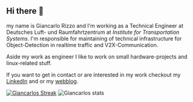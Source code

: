 ## Hi there 👋

my name is Giancarlo Rizzo and I'm working as a Technical Engineer at Deutsches Luft- und Raumfahrtzentrum at _Institute for Transportation Systems_. I'm responsible for maintaining of technical infrastructure for Object-Detection in realtime traffic and V2X-Communication.

Aside my work as engineer I like to work on small hardware-projects and linux-related stuff.

If you want to get in contact or are interested in my work checkout my [LinkedIn](https://de.linkedin.com/in/giancarlo-rizzo-069170223/it?trk=people-guest_people_search-card) and or my [webblog](https://protogia.github.io/).

[![Giancarlos Streak](https://github-readme-streak-stats.herokuapp.com?user=protogia&theme=dark&ring=fb4362&file=fb4362&currStreakNum=fb4362&currStreakLabel=fb4362&hide_border=true)](https://git.io/streak-stats)
![Giancarlos stats](https://github-readme-stats.vercel.app/api?username=protogia&hide_border=true&show_icons=true&bg_color=151515&title_color=fb4362&icon_color=fb4362&text_bold=false&text_color=9e9e9e)
